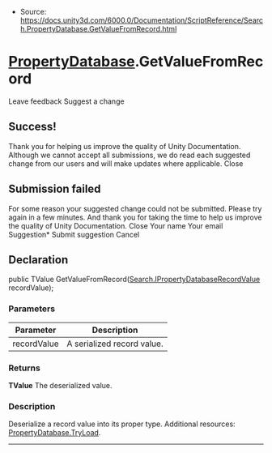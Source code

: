 * Source: https://docs.unity3d.com/6000.0/Documentation/ScriptReference/Search.PropertyDatabase.GetValueFromRecord.html

#  [PropertyDatabase](https://docs.unity3d.com/6000.0/Documentation/ScriptReference/Search.PropertyDatabase.html).GetValueFromRecord
Leave feedback
Suggest a change
## Success!
Thank you for helping us improve the quality of Unity Documentation. Although we cannot accept all submissions, we do read each suggested change from our users and will make updates where applicable.
Close
## Submission failed
For some reason your suggested change could not be submitted. Please <a>try again</a> in a few minutes. And thank you for taking the time to help us improve the quality of Unity Documentation.
Close
Your name Your email Suggestion* Submit suggestion
Cancel
## Declaration
public TValue GetValueFromRecord([Search.IPropertyDatabaseRecordValue](https://docs.unity3d.com/6000.0/Documentation/ScriptReference/Search.IPropertyDatabaseRecordValue.html) recordValue); 
### Parameters
Parameter | Description  
---|---  
recordValue | A serialized record value.  
### Returns
**TValue** The deserialized value. 
### Description
Deserialize a record value into its proper type.
Additional resources: [PropertyDatabase.TryLoad](https://docs.unity3d.com/6000.0/Documentation/ScriptReference/Search.PropertyDatabase.TryLoad.html).
* * *
